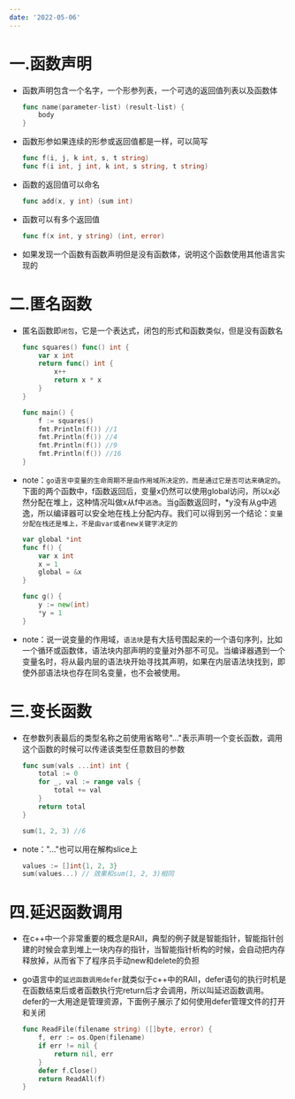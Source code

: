 ```yaml
---
date: '2022-05-06'
---
```


# 一.函数声明

- 函数声明包含一个名字，一个形参列表，一个可选的返回值列表以及函数体
  
  ```go
  func name(parameter-list) (result-list) {
      body
  }
  ```

- 函数形参如果连续的形参或返回值都是一样，可以简写
  
  ```go
  func f(i, j, k int, s, t string)
  func f(i int, j int, k int, s string, t string)
  ```

- 函数的返回值可以命名
  
  ```go
  func add(x, y int) (sum int)
  ```

- 函数可以有多个返回值
  
  ```go
  func f(x int, y string) (int, error)
  ```

- 如果发现一个函数有函数声明但是没有函数体，说明这个函数使用其他语言实现的

# 二.匿名函数

- 匿名函数即`闭包`，它是一个表达式，闭包的形式和函数类似，但是没有函数名
  
  ```go
  func squares() func() int {
      var x int
      return func() int {
          x++
          return x * x
      }
  }
  
  func main() {
      f := squares()
      fmt.Println(f()) //1
      fmt.Println(f()) //4
      fmt.Println(f()) //9
      fmt.Println(f()) //16
  }
  ```

- note：`go语言中变量的生命周期不是由作用域所决定的，而是通过它是否可达来确定的`。下面的两个函数中，f函数返回后，变量x仍然可以使用global访问，所以x必然分配在堆上，这种情况叫做x从f中`逃逸`。当g函数返回时，*y没有从g中逃逸，所以编译器可以安全地在栈上分配内存。我们可以得到另一个结论：`变量分配在栈还是堆上，不是由var或者new关键字决定的`
  
  ```go
  var global *int
  func f() {
      var x int
      x = 1
      global = &x
  }
  
  func g() {
      y := new(int)
      *y = 1
  }
  ```

- note：说一说变量的作用域，`语法块`是有大括号围起来的一个语句序列，比如一个循环或函数体，语法块内部声明的变量对外部不可见。当编译器遇到一个变量名时，将从最内层的语法块开始寻找其声明，如果在内层语法块找到，即使外部语法块也存在同名变量，也不会被使用。

# 三.变长函数

- 在参数列表最后的类型名称之前使用省略号"..."表示声明一个变长函数，调用这个函数的时候可以传递该类型任意数目的参数
  
  ```go
  func sum(vals ...int) int {
      total := 0
      for _, val := range vals {
          total += val
      }
      return total
  }
  
  sum(1, 2, 3) //6
  ```

- note："..."也可以用在解构slice上
  
  ```go
  values := []int{1, 2, 3}
  sum(values...) // 效果和sum(1, 2, 3)相同
  ```

# 四.延迟函数调用

- 在c++中一个非常重要的概念是RAII，典型的例子就是智能指针，智能指针创建的时候会拿到堆上一块内存的指针，当智能指针析构的时候，会自动把内存释放掉，从而省下了程序员手动new和delete的负担

- go语言中的`延迟函数调用defer`就类似于c++中的RAII，defer语句的执行时机是在函数结束后或者函数执行完return后才会调用，所以叫延迟函数调用。defer的一大用途是管理资源，下面例子展示了如何使用defer管理文件的打开和关闭
  
  ```go
  func ReadFile(filename string) ([]byte, error) {
      f, err := os.Open(filename)
      if err != nil {
          return nil, err
      }
      defer f.Close()
      return ReadAll(f)
  }
  ```
